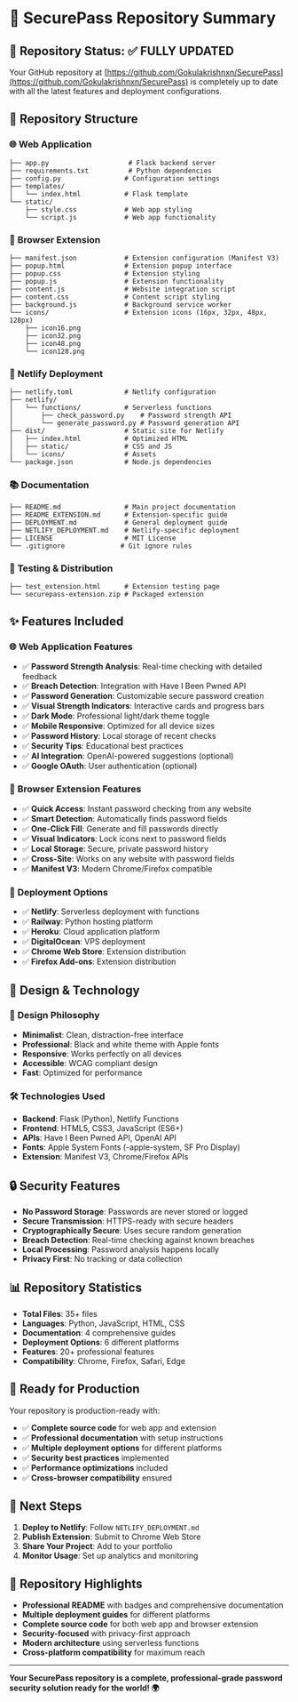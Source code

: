 # 📁 SecurePass Repository Summary

## 🎯 **Repository Status: ✅ FULLY UPDATED**

Your GitHub repository at [https://github.com/Gokulakrishnxn/SecurePass](https://github.com/Gokulakrishnxn/SecurePass) is completely up to date with all the latest features and deployment configurations.

## 📂 **Repository Structure**

### 🌐 **Web Application**
```
├── app.py                    # Flask backend server
├── requirements.txt          # Python dependencies
├── config.py                # Configuration settings
├── templates/
│   └── index.html           # Flask template
└── static/
    ├── style.css            # Web app styling
    └── script.js            # Web app functionality
```

### 🔌 **Browser Extension**
```
├── manifest.json            # Extension configuration (Manifest V3)
├── popup.html               # Extension popup interface
├── popup.css                # Extension styling
├── popup.js                 # Extension functionality
├── content.js               # Website integration script
├── content.css              # Content script styling
├── background.js            # Background service worker
└── icons/                   # Extension icons (16px, 32px, 48px, 128px)
    ├── icon16.png
    ├── icon32.png
    ├── icon48.png
    └── icon128.png
```

### 🚀 **Netlify Deployment**
```
├── netlify.toml             # Netlify configuration
├── netlify/
│   └── functions/           # Serverless functions
│       ├── check_password.py    # Password strength API
│       └── generate_password.py # Password generation API
├── dist/                    # Static site for Netlify
│   ├── index.html           # Optimized HTML
│   ├── static/              # CSS and JS
│   └── icons/               # Assets
└── package.json             # Node.js dependencies
```

### 📚 **Documentation**
```
├── README.md                # Main project documentation
├── README_EXTENSION.md      # Extension-specific guide
├── DEPLOYMENT.md            # General deployment guide
├── NETLIFY_DEPLOYMENT.md    # Netlify-specific deployment
├── LICENSE                  # MIT License
└── .gitignore              # Git ignore rules
```

### 🧪 **Testing & Distribution**
```
├── test_extension.html      # Extension testing page
└── securepass-extension.zip # Packaged extension
```

## ✨ **Features Included**

### 🌐 **Web Application Features**
- ✅ **Password Strength Analysis**: Real-time checking with detailed feedback
- ✅ **Breach Detection**: Integration with Have I Been Pwned API
- ✅ **Password Generation**: Customizable secure password creation
- ✅ **Visual Strength Indicators**: Interactive cards and progress bars
- ✅ **Dark Mode**: Professional light/dark theme toggle
- ✅ **Mobile Responsive**: Optimized for all device sizes
- ✅ **Password History**: Local storage of recent checks
- ✅ **Security Tips**: Educational best practices
- ✅ **AI Integration**: OpenAI-powered suggestions (optional)
- ✅ **Google OAuth**: User authentication (optional)

### 🔌 **Browser Extension Features**
- ✅ **Quick Access**: Instant password checking from any website
- ✅ **Smart Detection**: Automatically finds password fields
- ✅ **One-Click Fill**: Generate and fill passwords directly
- ✅ **Visual Indicators**: Lock icons next to password fields
- ✅ **Local Storage**: Secure, private password history
- ✅ **Cross-Site**: Works on any website with password fields
- ✅ **Manifest V3**: Modern Chrome/Firefox compatible

### 🚀 **Deployment Options**
- ✅ **Netlify**: Serverless deployment with functions
- ✅ **Railway**: Python hosting platform
- ✅ **Heroku**: Cloud application platform
- ✅ **DigitalOcean**: VPS deployment
- ✅ **Chrome Web Store**: Extension distribution
- ✅ **Firefox Add-ons**: Extension distribution

## 🎨 **Design & Technology**

### 🎨 **Design Philosophy**
- **Minimalist**: Clean, distraction-free interface
- **Professional**: Black and white theme with Apple fonts
- **Responsive**: Works perfectly on all devices
- **Accessible**: WCAG compliant design
- **Fast**: Optimized for performance

### 🛠️ **Technologies Used**
- **Backend**: Flask (Python), Netlify Functions
- **Frontend**: HTML5, CSS3, JavaScript (ES6+)
- **APIs**: Have I Been Pwned API, OpenAI API
- **Fonts**: Apple System Fonts (-apple-system, SF Pro Display)
- **Extension**: Manifest V3, Chrome/Firefox APIs

## 🔒 **Security Features**

- **No Password Storage**: Passwords are never stored or logged
- **Secure Transmission**: HTTPS-ready with secure headers
- **Cryptographically Secure**: Uses secure random generation
- **Breach Detection**: Real-time checking against known breaches
- **Local Processing**: Password analysis happens locally
- **Privacy First**: No tracking or data collection

## 📊 **Repository Statistics**

- **Total Files**: 35+ files
- **Languages**: Python, JavaScript, HTML, CSS
- **Documentation**: 4 comprehensive guides
- **Deployment Options**: 6 different platforms
- **Features**: 20+ professional features
- **Compatibility**: Chrome, Firefox, Safari, Edge

## 🚀 **Ready for Production**

Your repository is production-ready with:
- ✅ **Complete source code** for web app and extension
- ✅ **Professional documentation** with setup instructions
- ✅ **Multiple deployment options** for different platforms
- ✅ **Security best practices** implemented
- ✅ **Performance optimizations** included
- ✅ **Cross-browser compatibility** ensured

## 🎯 **Next Steps**

1. **Deploy to Netlify**: Follow `NETLIFY_DEPLOYMENT.md`
2. **Publish Extension**: Submit to Chrome Web Store
3. **Share Your Project**: Add to your portfolio
4. **Monitor Usage**: Set up analytics and monitoring

## 🌟 **Repository Highlights**

- **Professional README** with badges and comprehensive documentation
- **Multiple deployment guides** for different platforms
- **Complete source code** for both web app and browser extension
- **Security-focused** with privacy-first approach
- **Modern architecture** using serverless functions
- **Cross-platform compatibility** for maximum reach

---

**Your SecurePass repository is a complete, professional-grade password security solution ready for the world! 🌍**
